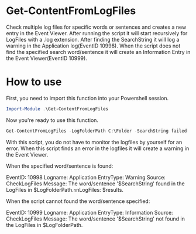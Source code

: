 # Get-ContentFromLogFiles
Check multiple log files for specific words or sentences and creates a new entry in the Event Viewer. After running the script it will start recursively for LogFiles with a .log extension. After finding the SearchString it will log a warning in the Application log(EventID 10998). When the script does not find the specified search word/sentence it will create an Information Entry in the Event Viewer(EventID 10999).

# How to use
First, you need to import this function into your Powershell session.
```powershell
Import-Module .\Get-ContentFromLogFiles
```
Now you're ready to use this function.
```powershell
Get-ContentFromLogFiles -LogFolderPath C:\Folder -SearchString failed
```

With this script, you do not have to monitor the logfiles by yourself for an error. When this script finds an error in the logfiles it will create a warning in the Event Viewer.

When the specified word/sentence is found:

EventID: 10998
Logname: Application
EntryType: Warning
Source: CheckLogFiles
Message: The word/sentence '$SearchString' found in the LogFiles in $LogFolderPath.`n`nLogFiles: $results.

When the script cannot found the word/sentence specified:

EventID: 10999
Logname: Application
EntryType: Information
Source: CheckLogFiles
Message: The word/sentence '$SearchString' not found in the LogFiles in $LogFolderPath.
